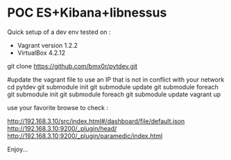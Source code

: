 POC ES+Kibana+libnessus
=======================

Quick setup of a dev env
tested on : 
- Vagrant version 1.2.2
- VirtualBox 4.2.12

git clone https://github.com/bmx0r/pytdev.git

#update the vagrant file to use an IP that is not in conflict with your network
cd pytdev
git submodule init
git submodule update
git submodule foreach git submodule init
git submodule foreach git submodule update
vagrant up

use your favorite browse to check :

http://192.168.3.10/src/index.html#/dashboard/file/default.json
http://192.168.3.10:9200/_plugin/head/
http://192.168.3.10:9200/_plugin/paramedic/index.html

Enjoy...
